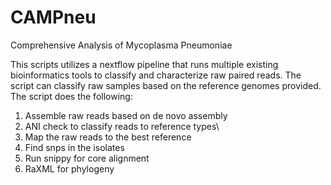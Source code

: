 # CAMPneu
Comprehensive Analysis of Mycoplasma Pneumoniae

This scripts utilizes a nextflow pipeline that runs multiple existing bioinformatics tools to classify and characterize raw paired reads. The script can classify raw samples based on the reference genomes provided. The script does the following:
1. Assemble raw reads based on de novo assembly
2. ANI check to classify reads to reference types\
3. Map the raw reads to the best reference
4. Find snps in the isolates
5. Run snippy for core alignment
6. RaXML for phylogeny
